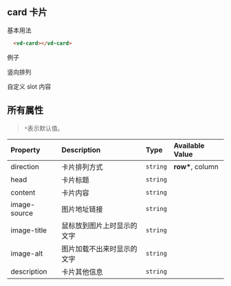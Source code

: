 ## card 卡片

基本用法

```html
  <vd-card></vd-card>
```

例子

<example-board :component="CardBasic" :source="CardBasicSource"></example-board>

竖向排列
<example-board :component="CardColumn" :source="CardColumnSource"></example-board>

自定义 slot 内容
<example-board :component="CardSlot" :source="CardSlotSource"></example-board>

## 所有属性

> `*`表示默认值。

| Property     | Description                | Type     | Available Value   |
| :----------- | :------------------------- | :------- | :---------------- |
| direction    | 卡片排列方式               | `string` | **row\***, column |
| head         | 卡片标题                   | `string` |                   |
| content      | 卡片内容                   | `string` |                   |
| image-source | 图片地址链接               | `string` |                   |
| image-title  | 鼠标放到图片上时显示的文字 | `string` |                   |
| image-alt    | 图片加载不出来时显示的文字 | `string` |                   |
| description  | 卡片其他信息               | `string` |                   |

<script >

import CardBasic from 'docs/examples/other/card/CardBasic'
import CardBasicSource from 'docs/examples/other/card/CardBasic.txt'
import CardColumn from 'docs/examples/other/card/CardColumn'
import CardColumnSource from 'docs/examples/other/card/CardColumn.txt'
import CardSlot from 'docs/examples/other/card/CardSlot'
import CardSlotSource from 'docs/examples/other/card/CardSlot.txt'
export default {
  data() {
    return {
      CardBasic,
      CardBasicSource,
      CardColumn,
      CardColumnSource,
      CardSlot,
      CardSlotSource
    }
  }
}
</script>
